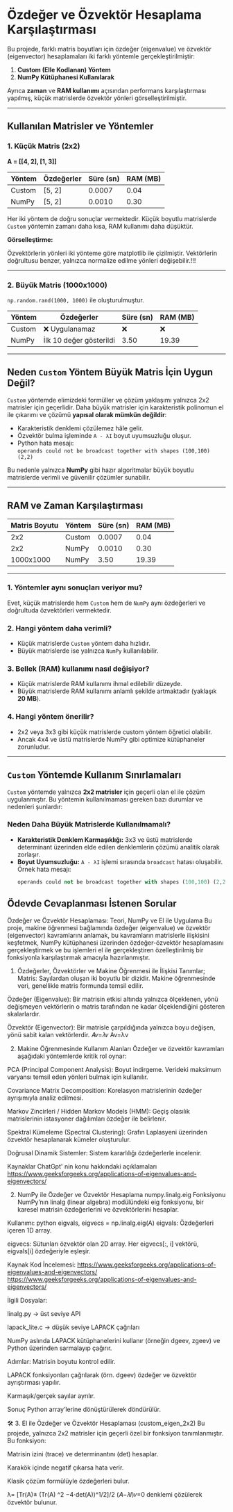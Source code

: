 # Özdeğer ve Özvektör Hesaplama Karşılaştırması

Bu projede, farklı matris boyutları için özdeğer (eigenvalue) ve özvektör (eigenvector) hesaplamaları iki farklı yöntemle gerçekleştirilmiştir:

1. **Custom (Elle Kodlanan) Yöntem**
2. **NumPy Kütüphanesi Kullanılarak**

Ayrıca **zaman** ve **RAM kullanımı** açısından performans karşılaştırması yapılmış, küçük matrislerde özvektör yönleri görselleştirilmiştir.

---

##  Kullanılan Matrisler ve Yöntemler

### 1. Küçük Matris (2x2)

**A = [[4, 2], [1, 3]]**

| Yöntem      | Özdeğerler     | Süre (sn) | RAM (MB) |
|-------------|----------------|-----------|----------|
| Custom      | [5, 2]         | 0.0007    | 0.04     |
| NumPy       | [5, 2]         | 0.0010    | 0.30     |

Her iki yöntem de doğru sonuçlar vermektedir. Küçük boyutlu matrislerde `Custom` yöntemin zamanı daha kısa, RAM kullanımı daha düşüktür.

**Görselleştirme:**

Özvektörlerin yönleri iki yönteme göre matplotlib ile çizilmiştir. Vektörlerin doğrultusu benzer, yalnızca normalize edilme yönleri değişebilir.!!!

---

### 2. Büyük Matris (1000x1000)

`np.random.rand(1000, 1000)` ile oluşturulmuştur.

| Yöntem      | Özdeğerler     | Süre (sn) | RAM (MB) |
|-------------|----------------|-----------|----------|
| Custom      | ❌ Uygulanamaz | ❌        | ❌       |
| NumPy       | İlk 10 değer gösterildi | 3.50      | 19.39    |

---

##  Neden `Custom` Yöntem Büyük Matris İçin Uygun Değil?

`Custom` yöntemde elimizdeki formüller ve çözüm yaklaşımı yalnızca 2x2 matrisler için geçerlidir. Daha büyük matrisler için karakteristik polinomun el ile çıkarımı ve çözümü **yapısal olarak mümkün değildir**:

- Karakteristik denklemi çözülemez hâle gelir.
- Özvektör bulma işleminde `A - λI` boyut uyumsuzluğu oluşur.
- Python hata mesajı:  
  `operands could not be broadcast together with shapes (100,100) (2,2)`

Bu nedenle yalnızca **NumPy** gibi hazır algoritmalar büyük boyutlu matrislerde verimli ve güvenilir çözümler sunabilir.

---

##  RAM ve Zaman Karşılaştırması

| Matris Boyutu | Yöntem | Süre (sn) | RAM (MB) |
|---------------|--------|-----------|----------|
| 2x2           | Custom | 0.0007    | 0.04     |
| 2x2           | NumPy  | 0.0010    | 0.30     |
| 1000x1000     | NumPy  | 3.50      | 19.39    |

---

### 1. Yöntemler aynı sonuçları veriyor mu?

Evet, küçük matrislerde hem `Custom` hem de `NumPy` aynı özdeğerleri ve doğrultuda özvektörleri vermektedir.

### 2. Hangi yöntem daha verimli?

- Küçük matrislerde `Custom` yöntem daha hızlıdır.
- Büyük matrislerde ise yalnızca `NumPy` kullanılabilir.

### 3. Bellek (RAM) kullanımı nasıl değişiyor?

- Küçük matrislerde RAM kullanımı ihmal edilebilir düzeyde.
- Büyük matrislerde RAM kullanımı anlamlı şekilde artmaktadır (yaklaşık **20 MB**).

### 4. Hangi yöntem önerilir?

- 2x2 veya 3x3 gibi küçük matrislerde custom yöntem öğretici olabilir.
- Ancak 4x4 ve üstü matrislerde NumPy gibi optimize kütüphaneler zorunludur.

---

## `Custom` Yöntemde Kullanım Sınırlamaları

`Custom` yöntemde yalnızca **2x2 matrisler** için geçerli olan el ile çözüm uygulanmıştır. Bu yöntemin kullanılmaması gereken bazı durumlar ve nedenleri şunlardır:

###  Neden Daha Büyük Matrislerde Kullanılmamalı?

- **Karakteristik Denklem Karmaşıklığı:** 3x3 ve üstü matrislerde determinant üzerinden elde edilen denklemlerin çözümü analitik olarak zorlaşır.
- **Boyut Uyumsuzluğu:** `A - λI` işlemi sırasında `broadcast` hatası oluşabilir. Örnek hata mesajı:  
  ```python
  operands could not be broadcast together with shapes (100,100) (2,2)


##  Ödevde Cevaplanması İstenen Sorular


 Özdeğer ve Özvektör Hesaplaması: Teori, NumPy ve El ile Uygulama
Bu proje, makine öğrenmesi bağlamında özdeğer (eigenvalue) ve özvektör (eigenvector) kavramlarını anlamak, bu kavramların matrislerle ilişkisini keşfetmek, NumPy kütüphanesi üzerinden özdeğer-özvektör hesaplamasını gerçekleştirmek ve bu işlemleri el ile gerçekleştiren özelleştirilmiş bir fonksiyonla karşılaştırmak amacıyla hazırlanmıştır.

 1. Özdeğerler, Özvektörler ve Makine Öğrenmesi ile İlişkisi
 Tanımlar;
Matris: Sayılardan oluşan iki boyutlu bir dizidir. Makine öğrenmesinde veri, genellikle matris formunda temsil edilir.

Özdeğer (Eigenvalue): Bir matrisin etkisi altında yalnızca ölçeklenen, yönü değişmeyen vektörlerin o matris tarafından ne kadar ölçeklendiğini gösteren skalarlardır.

Özvektör (Eigenvector): Bir matrisle çarpıldığında yalnızca boyu değişen, yönü sabit kalan vektörlerdir. 
𝐴𝑣=𝜆𝑣
Av=λv

 2. Makine Öğrenmesinde Kullanım Alanları
Özdeğer ve özvektör kavramları aşağıdaki yöntemlerde kritik rol oynar:

PCA (Principal Component Analysis): Boyut indirgeme. Verideki maksimum varyansı temsil eden yönleri bulmak için kullanılır.

Covariance Matrix Decomposition: Korelasyon matrislerinin özdeğer ayrışımıyla analiz edilmesi.

Markov Zincirleri / Hidden Markov Models (HMM): Geçiş olasılık matrislerinin istasyoner dağılımları özdeğer ile belirlenir.

Spektral Kümeleme (Spectral Clustering): Grafın Laplasyeni üzerinden özvektör hesaplanarak kümeler oluşturulur.

Doğrusal Dinamik Sistemler: Sistem kararlılığı özdeğerlerle incelenir.

 Kaynaklar
ChatGpt' nin konu hakkındaki açıklamaları
https://www.geeksforgeeks.org/applications-of-eigenvalues-and-eigenvectors/

 2. NumPy ile Özdeğer ve Özvektör Hesaplama
 numpy.linalg.eig Fonksiyonu
NumPy’nın linalg (linear algebra) modülündeki eig fonksiyonu, bir karesel matrisin özdeğerlerini ve özvektörlerini hesaplar.

Kullanımı:
python
eigvals, eigvecs = np.linalg.eig(A)
eigvals: Özdeğerleri içeren 1D array.

eigvecs: Sütunları özvektör olan 2D array. Her eigvecs[:, i] vektörü, eigvals[i] özdeğeriyle eşleşir.

Kaynak Kod İncelemesi:
https://www.geeksforgeeks.org/applications-of-eigenvalues-and-eigenvectors/
https://www.geeksforgeeks.org/applications-of-eigenvalues-and-eigenvectors/

İlgili Dosyalar:

linalg.py → üst seviye API

lapack_lite.c → düşük seviye LAPACK çağrıları

NumPy aslında LAPACK kütüphanelerini kullanır (örneğin dgeev, zgeev) ve Python üzerinden sarmalayıp çağırır.

Adımlar:
Matrisin boyutu kontrol edilir.

LAPACK fonksiyonları çağrılarak (örn. dgeev) özdeğer ve özvektör ayrıştırması yapılır.

Karmaşık/gerçek sayılar ayrılır.

Sonuç Python array’lerine dönüştürülerek döndürülür.

🛠️ 3. El ile Özdeğer ve Özvektör Hesaplaması (custom_eigen_2x2)
Bu projede, yalnızca 2x2 matrisler için geçerli özel bir fonksiyon tanımlanmıştır. Bu fonksiyon:

Matrisin izini (trace) ve determinantını (det) hesaplar.

Karakök içinde negatif çıkarsa hata verir.

Klasik çözüm formülüyle özdeğerleri bulur.

λ= [Tr(A)± (Tr(A) ^2 −4⋅det(A))^1/2]/2
​(𝐴−𝜆𝐼)𝑣=0 denklemi çözülerek özvektör bulunur.
